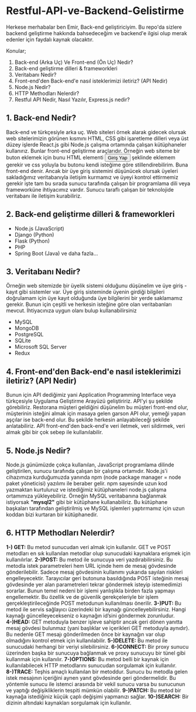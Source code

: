 # Restful-API-ve-Backend-Gelistirme
Herkese merhabalar ben Emir, Back-end geliştiriciyim. Bu repo'da sizlere backend geliştirme hakkında bahsedeceğim ve backend'e ilgisi olup merak edenler için faydalı kaynak olacaktır. 

Konular;
1. Back-end (Arka Uç) Ve Front-end (Ön Uç) Nedir?
2. Back-end geliştirme dilleri & frameworkleri
3. Veritabanı Nedir?
4. Front-end'den Back-end'e nasıl isteklerimizi iletiriz? (API Nedir)
5. Node.js Nedir?
6. HTTP Methodları Nelerdir?
7. Restful API Nedir, Nasıl Yazılır, Express.js nedir?

## 1. Back-end Nedir?
Back-end ve türkçesiyle arka uç. Web siteleri örnek alarak gidecek olursak web sitelerimizin görünen kısmını HTML, CSS gibi işaretleme dilleri veya üst düzey işlerde React.js gibi Node.js çalışma ortamında çalışan kütüphaneler kullanırız. Bunlar front-end geliştirme araçlarıdır. Örneğin web siteme bir buton eklemek için bunu HTML elementi <button>Giriş Yap</button> şeklinde eklemem gerekir ve css yoluyla bu butonu kendi isteğime göre stillendirebilirim. Buna front-end denir. Ancak bir üye giriş sistemini düşünücek olursak üyeleri sakladığımız veritabanıyla iletişim kurmamız ve üyeyi kontrol ettirmemiz gerekir işte tam bu sırada sunucu tarafında çalışan bir programlama dili veya frameworküne ihtiyacımız vardır. Sunucu taraflı çalışan bir teknolojide veritabanı ile iletişim kurabiliriz.

## 2. Back-end geliştirme dilleri & frameworkleri
- Node.js (JavaScript)
- Django (Python)
- Flask (Python)
- PHP
- Spring Boot (Java)
ve daha fazla...

## 3. Veritabanı Nedir?
Örneğin web sitemizde bir üyelik sistemi olduğunu düşünelim ve üye giriş - kayıt gibi sistemler var. Üye giriş sisteminde üyenin girdiği bilgileri doğrulamam için üye kayıt olduğunda üye bilgilerini bir yerde saklamamız gerekir. Bunun için çeşitli ve herkesin isteğine göre olan veritabanları mevcut. İhtiyacınıza uygun olanı bulup kullanabilirsiniz
- MySQL
- MongoDB
- PostgreSQL
- SQLite
- Microsoft SQL Server
- Redux

## 4. Front-end'den Back-end'e nasıl isteklerimizi iletiriz? (API Nedir)
Bunun için API dediğimiz yani Application Programming Interface veya türkçesiyle Uygulama Geliştirme Arayüzü geliştiririz. API'yi şu şekilde görebiliriz. Restorana müşteri geldiğini düşünelim bu müşteri front-end olur, müşterinin isteğini almak için masaya gelen garson API olur, yemeği yapan aşçılar ise back-end olur. Bu şekilde herkesin anlayabileceği şekilde anlatabiliriz. API front-end'den back-end'e veri iletmek, veri sildirmek, veri almak gibi bir çok sebep ile kullanılabilir.

## 5. Node.js Nedir?
Node.js günümüzde çokça kullanılan, JavaScript programlama dilinde geliştirilen, sunucu tarafında çalışan bir çalışma ortamıdır. Node.js'i cihazımıza kurduğumuzda yanında npm (node package manager = node paket yöneticisi) yazılımı ile beraber gelir. npm sayesinde uzun kod yazmaktan kurtuluruz ve istediğimiz kütüphaneleri node.js çalışma ortamımıza yükleyebiliriz. Örneğin MySQL veritabanına bağlanmak istiyorsak **"mysql2"** gibi bir kütüphane kullanabiliriz. Bu kütüphane başkaları tarafından geliştirilmiş ve MySQL işlemleri yaptırmamız için uzun koddan bizi kurtaran bir kütüphanedir.

## 6. HTTP Methodları Nelerdir?

**__1-) GET:__** Bu metod sunucudan veri almak için kullanılır. GET ve POST metodları en sık kullanılan metodlar olup sunucudaki kaynaklara erişmek için kullanılırlar.
**2-)POST:** Bu metod ile sunucuya veri yazdırabilirsiniz. Bu metodla istek parametreleri hem URL içinde hem de mesaj gövdesinde gönderilebilir. Sadece mesaj gövdesinin kullanımı yukarıda sayılan riskleri engelleyecektir. Tarayıcılar geri butonuna basıldığında POST isteğinin mesaj gövdesinde yer alan parametreleri tekrar göndermek isteyip istemedimizi sorarlar. Bunun temel nedeni bir işlemi yanlışlıkla birden fazla yapmayı engellemektir. Bu özellik ve de güvenlik gerekçeleriyle bir işlem gerçekleştirileceğinde POST metodunun kullanılması önerilir.
**3-)PUT:** Bu metod ile servis sağlayıcı üzerindeki bir kaynağı güncelleyebilirsiniz. Hangi kaynağı güncelleyecekseniz o kaynağın id’sini göndermek zorunludur.
**4-)HEAD:** GET metoduyla benzer işleve sahiptir ancak geri dönen yanıtta mesaj gövdesi bulunmaz (yani başlıklar ve içerikleri GET metoduyla aynıdır). Bu nedenle GET mesajı gönderilmeden önce bir kaynağın var olup olmadığını kontrol etmek için kullanılabilir.
**5-)DELETE:** Bu metod ile sunucudaki herhangi bir veriyi silebilirsiniz.
**6-)CONNECT:** Bir proxy sunucu üzerinden başka bir sunucuya bağlanmak ve proxy sunucuyu bir tünel gibi kullanmak için kullanılır.
**7-)OPTIONS:** Bu metod belli bir kaynak için kullanılabilecek HTTP metodlarını sunucudan sorgulamak için kullanılır.
**8-)TRACE:** Teşhis amaçlı kullanılan bir metoddur. Sunucu bu metodla gelen istek mesajının içeriğini aynen yanıt gövdesinde geri göndermelidir. Bu yöntemle sunucu ile istemci arasında bir vekil sunucu varsa bu sunucunun ve yaptığı değişikliklerin tespiti mümkün olabilir.
**9-)PATCH:** Bu metod bir kaynağa istediğiniz küçük çaplı değişimi yapmanızı sağlar.
**10-)SEARCH:** Bir dizinin altındaki kaynakları sorgulamak için kullanılır.
